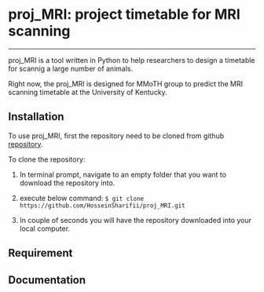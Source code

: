# proj_MRI: project timetable for MRI scanning

---

proj_MRI is a tool written in Python to help researchers to design a timetable for scannig a large number of animals. 

Right now, the proj_MRI is designed for MMoTH group to predict the MRI scanning timetable at the University of Kentucky. 

## Installation
To use proj_MRI, first the repository need to be cloned from github [repository](https://github.com/HosseinSharifii/proj_MRI). 

To clone the repository:
1. In terminal prompt, navigate to an empty folder that you want to download the repository into. 

2. execute below command:
`$ git clone https://github.com/HosseinSharifii/proj_MRI.git`

3. In couple of seconds you will have the repository downloaded into your local computer. 

## Requirement

## Documentation